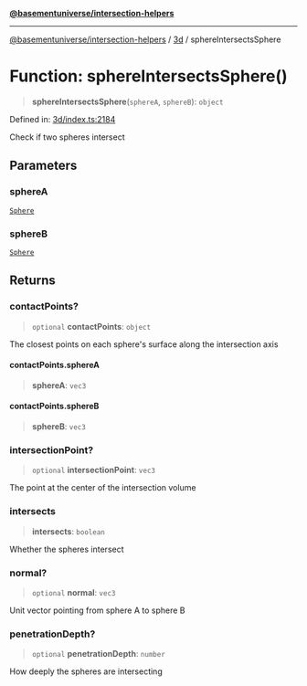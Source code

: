 [**@basementuniverse/intersection-helpers**](../../README.md)

***

[@basementuniverse/intersection-helpers](../../README.md) / [3d](../README.md) / sphereIntersectsSphere

# Function: sphereIntersectsSphere()

> **sphereIntersectsSphere**(`sphereA`, `sphereB`): `object`

Defined in: [3d/index.ts:2184](https://github.com/basementuniverse/intersection-helpers/blob/f22d1cffe16ecb68b4b29b8331edc08e3635d16c/src/3d/index.ts#L2184)

Check if two spheres intersect

## Parameters

### sphereA

[`Sphere`](../types/type-aliases/Sphere.md)

### sphereB

[`Sphere`](../types/type-aliases/Sphere.md)

## Returns

### contactPoints?

> `optional` **contactPoints**: `object`

The closest points on each sphere's surface along the intersection axis

#### contactPoints.sphereA

> **sphereA**: `vec3`

#### contactPoints.sphereB

> **sphereB**: `vec3`

### intersectionPoint?

> `optional` **intersectionPoint**: `vec3`

The point at the center of the intersection volume

### intersects

> **intersects**: `boolean`

Whether the spheres intersect

### normal?

> `optional` **normal**: `vec3`

Unit vector pointing from sphere A to sphere B

### penetrationDepth?

> `optional` **penetrationDepth**: `number`

How deeply the spheres are intersecting
